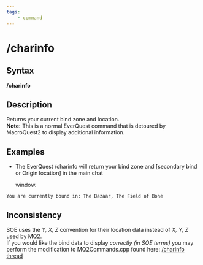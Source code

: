 ```yaml
---
tags:
    - command
---
```

# /charinfo

## Syntax

**/charinfo**

## Description

Returns your current bind zone and location.  
**Note:** This is a normal EverQuest command that is detoured by MacroQuest2 to display additional information.

## Examples

* The EverQuest /charinfo will return your bind zone and [secondary bind or Origin location] in the main chat

  window.

```text
You are currently bound in: The Bazaar, The Field of Bone
```

## Inconsistency

SOE uses the _Y, X, Z_ convention for their location data instead of _X, Y, Z_ used by MQ2.  
If you would like the bind data to display _correctly (in SOE terms)_ you may perform the modification to MQ2Commands.cpp found here: [/charinfo thread](https://macroquest.org/phpBB3/viewtopic.php?t=15945)

